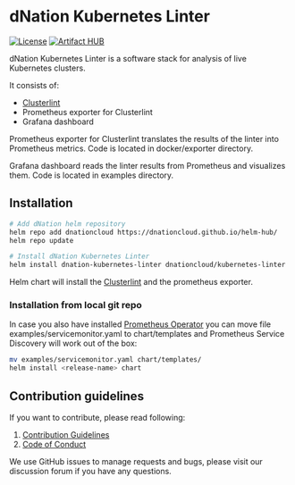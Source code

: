 # dNation Kubernetes Linter

[![License](https://img.shields.io/badge/License-Apache%202.0-blue.svg)](https://opensource.org/licenses/Apache-2.0)
[![Artifact HUB](https://img.shields.io/endpoint?url=https://artifacthub.io/badge/repository/dnationcloud)](https://artifacthub.io/packages/search?repo=dnationcloud)

dNation Kubernetes Linter is a software stack for analysis of live Kubernetes clusters.

It consists of:
* [Clusterlint](https://github.com/digitalocean/clusterlint)
* Prometheus exporter for Clusterlint
* Grafana dashboard

Prometheus exporter for Clusterlint translates the results of the linter into Prometheus metrics.
Code is located in docker/exporter directory.

Grafana dashboard reads the linter results from Prometheus and visualizes them.
Code is located in examples directory.

## Installation

```bash
# Add dNation helm repository
helm repo add dnationcloud https://dnationcloud.github.io/helm-hub/
helm repo update

# Install dNation Kubernetes Linter
helm install dnation-kubernetes-linter dnationcloud/kubernetes-linter
```

Helm chart will install the [Clusterlint](https://github.com/digitalocean/clusterlint) and the prometheus exporter.

### Installation from local git repo

In case you also have installed [Prometheus Operator](https://github.com/prometheus-operator/prometheus-operator)
you can move file examples/servicemonitor.yaml to chart/templates and Prometheus Service Discovery will work out of the box:
```bash
mv examples/servicemonitor.yaml chart/templates/
helm install <release-name> chart
```

## Contribution guidelines

If you want to contribute, please read following:
1. [Contribution Guidelines](CONTRIBUTING.md)
1. [Code of Conduct](CODE_OF_CONDUCT.md)

We use GitHub issues to manage requests and bugs, please visit our discussion forum if you have any questions.
